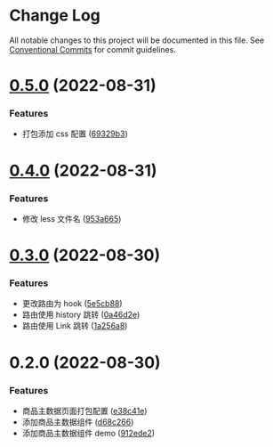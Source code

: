 # Change Log

All notable changes to this project will be documented in this file. See [Conventional Commits](https://conventionalcommits.org) for commit guidelines.

# [0.5.0](http://idp-gitlab.winshare.com.cn/operation-winshare/winshare-ui/compare/@winshare/good-master-data@0.4.0...@winshare/good-master-data@0.5.0) (2022-08-31)

### Features

- 打包添加 css 配置 ([69329b3](http://idp-gitlab.winshare.com.cn/operation-winshare/winshare-ui/commit/69329b33ffbcb696731810659b54e121ce653dc7))

# [0.4.0](http://idp-gitlab.winshare.com.cn/operation-winshare/winshare-ui/compare/@winshare/good-master-data@0.3.0...@winshare/good-master-data@0.4.0) (2022-08-31)

### Features

- 修改 less 文件名 ([953a665](http://idp-gitlab.winshare.com.cn/operation-winshare/winshare-ui/commit/953a665d2a6ad07ae7ec173ea9a44f6fdac2696e))

# [0.3.0](http://idp-gitlab.winshare.com.cn/operation-winshare/winshare-ui/compare/@winshare/good-master-data@0.2.0...@winshare/good-master-data@0.3.0) (2022-08-30)

### Features

- 更改路由为 hook ([5e5cb88](http://idp-gitlab.winshare.com.cn/operation-winshare/winshare-ui/commit/5e5cb88678d41f28eeacbc8024f8c6b7a24e618a))
- 路由使用 history 跳转 ([0a46d2e](http://idp-gitlab.winshare.com.cn/operation-winshare/winshare-ui/commit/0a46d2ed8816169dc63acfdfb601708ab166f529))
- 路由使用 Link 跳转 ([1a256a8](http://idp-gitlab.winshare.com.cn/operation-winshare/winshare-ui/commit/1a256a8ca783a3f66933dd92f8cabaeb75ef4d39))

# 0.2.0 (2022-08-30)

### Features

- 商品主数据页面打包配置 ([e38c41e](http://idp-gitlab.winshare.com.cn/operation-winshare/winshare-ui/commit/e38c41ecb1aabdbefd0c219a6351ec306660ff76))
- 添加商品主数据组件 ([d68c266](http://idp-gitlab.winshare.com.cn/operation-winshare/winshare-ui/commit/d68c2667ea180ee8179fdd87444c5c757d2f48f9))
- 添加商品主数据组件 demo ([912ede2](http://idp-gitlab.winshare.com.cn/operation-winshare/winshare-ui/commit/912ede26f78bcd4659fdf3745b8ee1b6965dd3d2))
